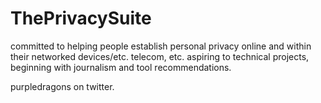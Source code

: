 # ThePrivacySuite

committed to helping people establish personal privacy online and within their networked devices/etc. telecom, etc.
aspiring to technical projects, beginning with journalism and tool recommendations.

purpledragons on twitter.
